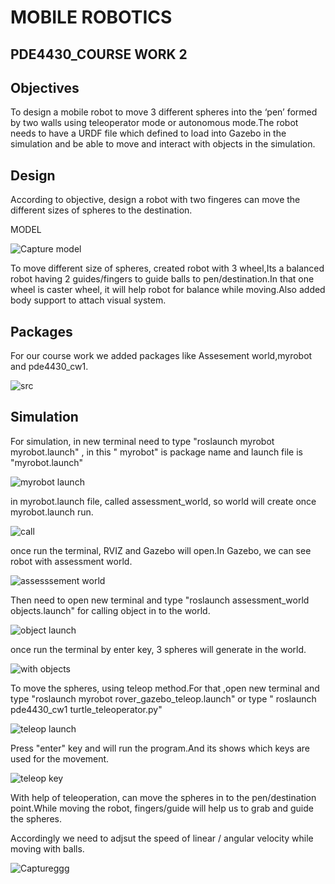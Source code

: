 #           MOBILE ROBOTICS

## PDE4430_COURSE WORK 2

## Objectives

   To design a  mobile robot to move 3 different spheres into the ‘pen’ formed by two walls using teleoperator mode or autonomous mode.The robot needs to have a URDF file which defined to load into Gazebo in the simulation and be able to move and interact with objects in the simulation. 

## Design

  According to objective, design a robot with two fingeres can move the different sizes of spheres to the destination. 
  
    
 MODEL
  
  
  ![Capture model](https://user-images.githubusercontent.com/117764288/212550730-ead16d94-aafc-4113-aa00-a57f6f19e6f0.JPG)
  
  
  

To move different size of spheres, created robot with 3 wheel,Its a balanced robot having 2 guides/fingers to guide balls to pen/destination.In that one wheel is caster wheel, it will help robot for balance while moving.Also added body support to attach visual system.

## Packages

For our course work we added  packages like Assesement world,myrobot and pde4430_cw1.


  ![src](https://user-images.githubusercontent.com/117764288/212551390-add17eef-988c-4f7d-8e89-3dfb99b21bad.JPG)
  
## Simulation

   For simulation, in new terminal need to type "roslaunch myrobot myrobot.launch" , in this " myrobot" is package name and launch file is "myrobot.launch"
   
   ![myrobot launch](https://user-images.githubusercontent.com/117764288/212552600-e630df67-c0bb-457c-a16c-13458029aa48.JPG)
   
   in myrobot.launch file, called assessment_world, so world will create once myrobot.launch run.
   
   ![call](https://user-images.githubusercontent.com/117764288/212552919-9a4fefa7-4cb0-4de4-befe-3d39aab36d92.JPG)
   
   once run the terminal, RVIZ and Gazebo will open.In Gazebo, we can see robot with assessment world.
   
   ![assesssement world](https://user-images.githubusercontent.com/117764288/212553179-fd947cd8-3d4c-4c17-bb3b-efb0daab43c2.JPG)

   

   Then need to open new terminal  and type "roslaunch assessment_world objects.launch" for calling object in to the world.

   ![object launch](https://user-images.githubusercontent.com/117764288/212553015-75de1198-1967-45a6-b2b4-177c97528032.JPG)
   
   once run the terminal by enter key,  3 spheres will generate in the world.
   
   ![with objects](https://user-images.githubusercontent.com/117764288/212553282-0894d768-d42f-4cb4-baca-322c172c3a31.JPG)

   
   To move the spheres, using teleop method.For that ,open new terminal  and type "roslaunch myrobot rover_gazebo_teleop.launch" or type  " roslaunch pde4430_cw1 turtle_teleoperator.py"

![teleop launch](https://user-images.githubusercontent.com/117764288/212553698-ed1a29f2-fb02-4834-afc8-5a0de98a0e67.JPG)

 Press "enter"  key  and will run the program.And its shows which keys are used for the movement.
 
 ![teleop key](https://user-images.githubusercontent.com/117764288/212553989-09075d28-347d-40d4-999a-b3bda64e352b.JPG)

With help of teleoperation, can move the spheres in to the pen/destination point.While moving the robot, fingers/guide will help us to grab and guide  the spheres.

Accordingly we need to adjsut the speed of linear / angular velocity while moving with balls.

![Captureggg](https://user-images.githubusercontent.com/117764288/212554126-8cd6e592-fb02-42c6-b643-b7efb5d30f52.JPG)




  
   

  

  
  






